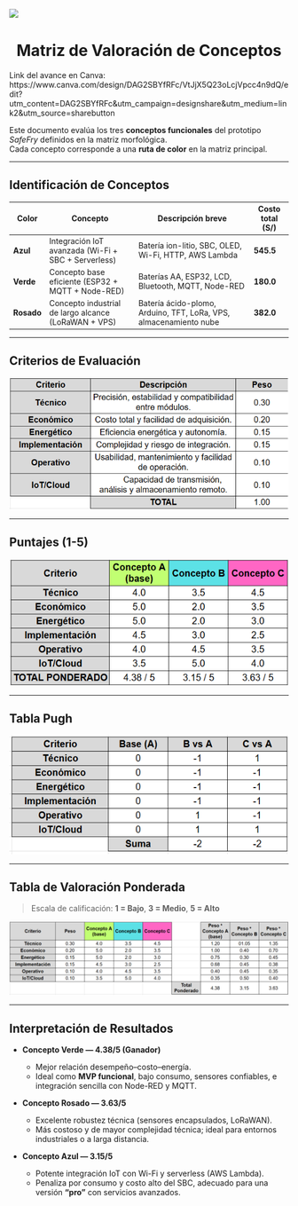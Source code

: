 <p align="left">
  <img src="https://github.com/user-attachments/assets/2cae9b13-d1de-4a5a-a827-643818c98091" width="200">
  <h1 align="center">Matriz de Valoración de Conceptos</h1>
</p>
Link del avance en Canva: https://www.canva.com/design/DAG2SBYfRFc/VtJjX5Q23oLcjVpcc4n9dQ/edit?utm_content=DAG2SBYfRFc&utm_campaign=designshare&utm_medium=link2&utm_source=sharebutton

Este documento evalúa los tres **conceptos funcionales** del prototipo *SafeFry* definidos en la matriz morfológica.  
Cada concepto corresponde a una **ruta de color** en la matriz principal.

---

## Identificación de Conceptos

| Color | Concepto | Descripción breve | Costo total (S/) |
|--------|-----------|-------------------|------------------|
| **Azul** | Integración IoT avanzada (Wi-Fi + SBC + Serverless) | Batería ion-litio, SBC, OLED, Wi-Fi, HTTP, AWS Lambda | **545.5** |
| **Verde** | Concepto base eficiente (ESP32 + MQTT + Node-RED) | Baterías AA, ESP32, LCD, Bluetooth, MQTT, Node-RED | **180.0** |
| **Rosado** | Concepto industrial de largo alcance (LoRaWAN + VPS) | Batería ácido-plomo, Arduino, TFT, LoRa, VPS, almacenamiento nube | **382.0** |

---

## Criterios de Evaluación

![criterios](https://github.com/VictorRiveraT/Proyectos-de-Ingenier-a-1/blob/main/Proyectos%20de%20Ingenier%C3%ADa/Im%C3%A1genes/cap1.png)

---

## Puntajes (1-5)

![criterios](https://github.com/VictorRiveraT/Proyectos-de-Ingenier-a-1/blob/main/Proyectos%20de%20Ingenier%C3%ADa/Im%C3%A1genes/cap2.png)

---

## Tabla Pugh

![criterios](https://github.com/VictorRiveraT/Proyectos-de-Ingenier-a-1/blob/main/Proyectos%20de%20Ingenier%C3%ADa/Im%C3%A1genes/cap3.png)

---

## Tabla de Valoración Ponderada

> Escala de calificación: **1 = Bajo**, **3 = Medio**, **5 = Alto**

![criterios](https://github.com/VictorRiveraT/Proyectos-de-Ingenier-a-1/blob/main/Proyectos%20de%20Ingenier%C3%ADa/Im%C3%A1genes/cap4.png)

---

## Interpretación de Resultados

- **Concepto Verde — 4.38/5 (Ganador)**  
  - Mejor relación desempeño–costo–energía.  
  - Ideal como **MVP funcional**, bajo consumo, sensores confiables, e integración sencilla con Node-RED y MQTT.  

- **Concepto Rosado — 3.63/5**  
  - Excelente robustez técnica (sensores encapsulados, LoRaWAN).  
  - Más costoso y de mayor complejidad técnica; ideal para entornos industriales o a larga distancia.  

- **Concepto Azul — 3.15/5**  
  - Potente integración IoT con Wi-Fi y serverless (AWS Lambda).  
  - Penaliza por consumo y costo alto del SBC, adecuado para una versión **“pro”** con servicios avanzados.  

